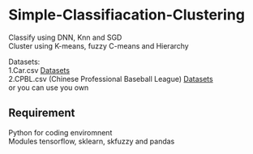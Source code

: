 # Simple-Classifiacation-Clustering
Classify using DNN, Knn and SGD <br>
Cluster using K-means, fuzzy C-means and Hierarchy<br>

Datasets:<br>
1.Car.csv [Datasets](https://archive.ics.uci.edu/ml/datasets/Car+Evaluation)<br>
2.CPBL.csv (Chinese Professional Baseball League) [Datasets](https://cpbl-plus.appspot.com/batting)
<br>
or you can use you own

## Requirement
Python for coding enviromnent<br>
Modules tensorflow, sklearn, skfuzzy and pandas
